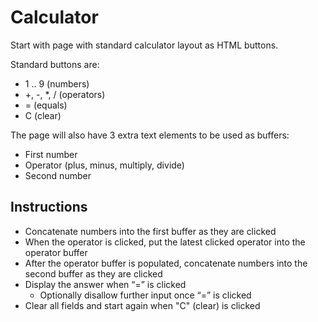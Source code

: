 # Calculator

Start with page with standard calculator layout as HTML buttons.

Standard buttons are:
- 1 .. 9 (numbers)
- +, -, *, / (operators)
- = (equals)
- C (clear)

The page will also have 3 extra text elements to be used as buffers:
- First number
- Operator (plus, minus, multiply, divide)
- Second number

## Instructions
- Concatenate numbers into the first buffer as they are clicked
- When the operator is clicked, put the latest clicked operator into the operator buffer
- After the operator buffer is populated, concatenate numbers into the second buffer as they are clicked
- Display the answer when “=” is clicked
  - Optionally disallow further input once “=” is clicked
- Clear all fields and start again when "C" (clear) is clicked
